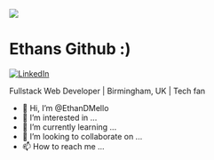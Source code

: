 ![](https://ethandmello.github.io/github-image/Ethan%20and%20Nathan%20on%20chair%20lift.jpg)

# Ethans Github :)

[![LinkedIn](https://img.shields.io/badge/linkedin-%230077B5.svg?style=Flat&logo=linkedin&logoColor=white)](https://www.linkedin.com/in/ethan-dmello/)

Fullstack Web Developer | Birmingham, UK | Tech fan

- 👋 Hi, I’m @EthanDMello
- 👀 I’m interested in ...
- 🌱 I’m currently learning ...
- 💞️ I’m looking to collaborate on ...
- 📫 How to reach me ...
